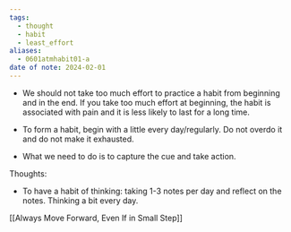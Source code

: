 ```yaml
---
tags:
  - thought
  - habit
  - least_effort
aliases:
  - 0601atmhabit01-a
date of note: 2024-02-01
---
```


- We should not take too much effort to practice a habit from beginning and in the end. If you take too much effort at beginning, the habit is associated with pain and it is less likely to last for a long time.
  
- To form a habit, begin with a little every day/regularly. Do not overdo it and do not make it exhausted. 
  
- What we need to do is to capture the cue and take action. 

Thoughts:
- To have a habit of thinking: taking 1-3 notes per day and reflect on the notes. Thinking a bit every day. 




[[Always Move Forward, Even If in Small Step]]